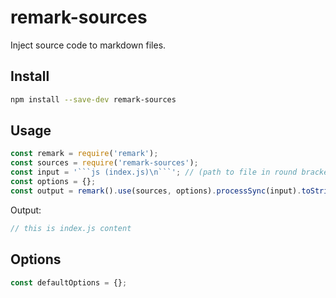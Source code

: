 # remark-sources

Inject source code to markdown files.

## Install

```sh
npm install --save-dev remark-sources
```

## Usage

````js
const remark = require('remark');
const sources = require('remark-sources');
const input = '```js (index.js)\n```'; // (path to file in round brackets)
const options = {};
const output = remark().use(sources, options).processSync(input).toString();
````

Output:

```ts
// this is index.js content
```

## Options

```js
const defaultOptions = {};
```
